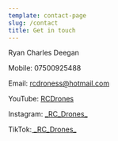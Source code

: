 ```yaml
---
template: contact-page
slug: /contact
title: Get in touch
---
```

Ryan Charles Deegan

Mobile: 07500925488

Email: [rcdroness@hotmail.com](mailto:rcdroness@hotmail.com)

YouTube: [RCDrones](https://www.youtube.com/user/deegans22)

Instagram: [_RC​\_Drones\_](https://www.instagram.com/_rc_drones_/)

TikTok:[ _RC​\_Drones\_](https://www.tiktok.com/@_rc_drones_)